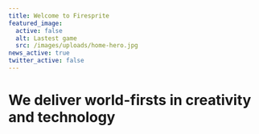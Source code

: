```yaml
---
title: Welcome to Firesprite
featured_image:
  active: false
  alt: Lastest game
  src: /images/uploads/home-hero.jpg
news_active: true
twitter_active: false
---
```

# We deliver **world-firsts** in **creativity** and **technology**
